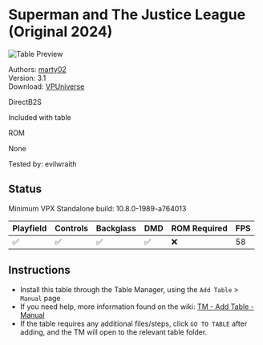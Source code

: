 ﻿# Superman and The Justice League (Original 2024)

![Table Preview](../../images/vpx-supermanjl.png)

Authors: [marty02](https://vpuniverse.com/profile/16531-marty02/)  
Version: 3.1  
Download: [VPUniverse](https://vpuniverse.com/files/file/22032-superman-and-the-justice-league/)

DirectB2S

Included with table 

ROM

None

Tested by: evilwraith

## Status 

Minimum VPX Standalone build: 10.8.0-1989-a764013

| Playfield | Controls | Backglass | DMD | ROM Required | FPS | 
|-----------|----------|-----------|-----|--------------|-----|
| :white_check_mark: | :white_check_mark: | :white_check_mark: | :white_check_mark: | :x: | 58 |

## Instructions

- Install this table through the Table Manager, using the `Add Table` > `Manual` page
- If you need help, more information found on the wiki: [TM - Add Table - Manual](https://github.com/LegendsUnchained/vpx-standalone-alp4k/wiki/%5B04%5D-%F0%9F%A7%A1-TM-%E2%80%90-Other-Features#add-table---manual)
- If the table requires any additional files/steps, click `GO TO TABLE` after adding, and the TM will open to the relevant table folder.

